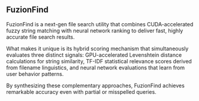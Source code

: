 ## FuzionFind


FuzionFind is a next-gen file search utility that combines CUDA-accelerated fuzzy string matching with neural network ranking to deliver fast, highly accurate file search results. 

What makes it unique is its hybrid scoring mechanism that simultaneously evaluates three distinct signals: GPU-accelerated Levenshtein distance calculations for string similarity, TF-IDF statistical relevance scores derived from filename linguistics, and neural network evaluations that learn from user behavior patterns. 

By synthesizing these complementary approaches, FuzionFind achieves remarkable accuracy even with partial or misspelled queries.
